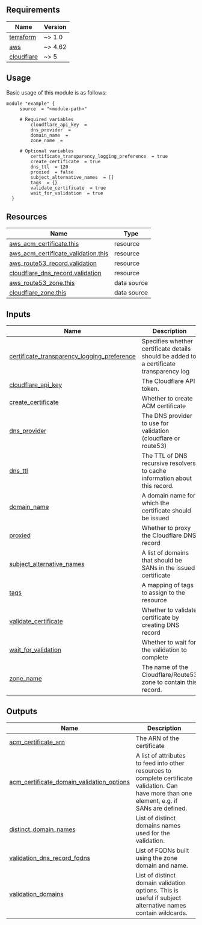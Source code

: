 <!-- BEGIN_AUTOMATED_TF_DOCS_BLOCK -->
## Requirements

| Name | Version |
|------|---------|
| <a name="requirement_terraform"></a> [terraform](#requirement\_terraform) | ~> 1.0 |
| <a name="requirement_aws"></a> [aws](#requirement\_aws) | ~> 4.62 |
| <a name="requirement_cloudflare"></a> [cloudflare](#requirement\_cloudflare) | ~> 5 |
## Usage
Basic usage of this module is as follows:
```hcl
module "example" {
  	 source  = "<module-path>"

	 # Required variables
    	 cloudflare_api_key  =
    	 dns_provider  =
    	 domain_name  =
    	 zone_name  =

	 # Optional variables
    	 certificate_transparency_logging_preference  = true
    	 create_certificate  = true
    	 dns_ttl  = 120
    	 proxied  = false
    	 subject_alternative_names  = []
    	 tags  = {}
    	 validate_certificate  = true
    	 wait_for_validation  = true
  }
```
## Resources

| Name | Type |
|------|------|
| [aws_acm_certificate.this](https://registry.terraform.io/providers/hashicorp/aws/latest/docs/resources/acm_certificate) | resource |
| [aws_acm_certificate_validation.this](https://registry.terraform.io/providers/hashicorp/aws/latest/docs/resources/acm_certificate_validation) | resource |
| [aws_route53_record.validation](https://registry.terraform.io/providers/hashicorp/aws/latest/docs/resources/route53_record) | resource |
| [cloudflare_dns_record.validation](https://registry.terraform.io/providers/cloudflare/cloudflare/latest/docs/resources/dns_record) | resource |
| [aws_route53_zone.this](https://registry.terraform.io/providers/hashicorp/aws/latest/docs/data-sources/route53_zone) | data source |
| [cloudflare_zone.this](https://registry.terraform.io/providers/cloudflare/cloudflare/latest/docs/data-sources/zone) | data source |
## Inputs

| Name | Description | Type | Default | Required |
|------|-------------|------|---------|:--------:|
| <a name="input_certificate_transparency_logging_preference"></a> [certificate\_transparency\_logging\_preference](#input\_certificate\_transparency\_logging\_preference) | Specifies whether certificate details should be added to a certificate transparency log | `bool` | `true` | no |
| <a name="input_cloudflare_api_key"></a> [cloudflare\_api\_key](#input\_cloudflare\_api\_key) | The Cloudflare API token. | `string` | n/a | yes |
| <a name="input_create_certificate"></a> [create\_certificate](#input\_create\_certificate) | Whether to create ACM certificate | `bool` | `true` | no |
| <a name="input_dns_provider"></a> [dns\_provider](#input\_dns\_provider) | The DNS provider to use for validation (cloudflare or route53) | `string` | n/a | yes |
| <a name="input_dns_ttl"></a> [dns\_ttl](#input\_dns\_ttl) | The TTL of DNS recursive resolvers to cache information about this record. | `number` | `120` | no |
| <a name="input_domain_name"></a> [domain\_name](#input\_domain\_name) | A domain name for which the certificate should be issued | `string` | n/a | yes |
| <a name="input_proxied"></a> [proxied](#input\_proxied) | Whether to proxy the Cloudflare DNS record | `bool` | `false` | no |
| <a name="input_subject_alternative_names"></a> [subject\_alternative\_names](#input\_subject\_alternative\_names) | A list of domains that should be SANs in the issued certificate | `list(string)` | `[]` | no |
| <a name="input_tags"></a> [tags](#input\_tags) | A mapping of tags to assign to the resource | `map(string)` | `{}` | no |
| <a name="input_validate_certificate"></a> [validate\_certificate](#input\_validate\_certificate) | Whether to validate certificate by creating DNS record | `bool` | `true` | no |
| <a name="input_wait_for_validation"></a> [wait\_for\_validation](#input\_wait\_for\_validation) | Whether to wait for the validation to complete | `bool` | `true` | no |
| <a name="input_zone_name"></a> [zone\_name](#input\_zone\_name) | The name of the Cloudflare/Route53 zone to contain this record. | `string` | n/a | yes |
## Outputs

| Name | Description |
|------|-------------|
| <a name="output_acm_certificate_arn"></a> [acm\_certificate\_arn](#output\_acm\_certificate\_arn) | The ARN of the certificate |
| <a name="output_acm_certificate_domain_validation_options"></a> [acm\_certificate\_domain\_validation\_options](#output\_acm\_certificate\_domain\_validation\_options) | A list of attributes to feed into other resources to complete certificate validation. Can have more than one element, e.g. if SANs are defined. |
| <a name="output_distinct_domain_names"></a> [distinct\_domain\_names](#output\_distinct\_domain\_names) | List of distinct domains names used for the validation. |
| <a name="output_validation_dns_record_fqdns"></a> [validation\_dns\_record\_fqdns](#output\_validation\_dns\_record\_fqdns) | List of FQDNs built using the zone domain and name. |
| <a name="output_validation_domains"></a> [validation\_domains](#output\_validation\_domains) | List of distinct domain validation options. This is useful if subject alternative names contain wildcards. |
<!-- END_AUTOMATED_TF_DOCS_BLOCK -->
